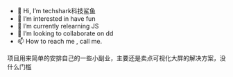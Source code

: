 - 👋 Hi, I’m techshark科技鲨鱼
- 👀 I’m interested in have fun
- 🌱 I’m currently relearning JS
- 💞️ I’m looking to collaborate on dd
- 📫 How to reach me , call me.

项目用来简单的安排自己的一些小副业，主要还是卖点可视化大屏的解决方案，没什么门槛

<!---
babywavecat/babywavecat is a ✨ special ✨ repository because its `README.md` (this file) appears on your GitHub profile.
You can click the Preview link to take a look at your changes.
--->
